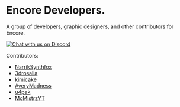 # Encore Developers.

A group of developers, graphic designers, and other contributors for Encore.

[![Chat with us on Discord](https://cdn.jsdelivr.net/npm/@intergrav/devins-badges@3/assets/cozy/social/discord-plural_vector.svg)](https://discord.gg/GhkgVUAC9v)

Contributors:

- [NarrikSynthfox](https://github.com/NarrikSynthfox)
- [3drosalia](https://github.com/3drosalia)
- [kimicake](https://github.com/kimicake)
- [AveryMadness](https://github.com/AveryMadness)
- [u4pak](https://github.com/u4pak)
- [McMistrzYT](https://github.com/McMistrzYT)
